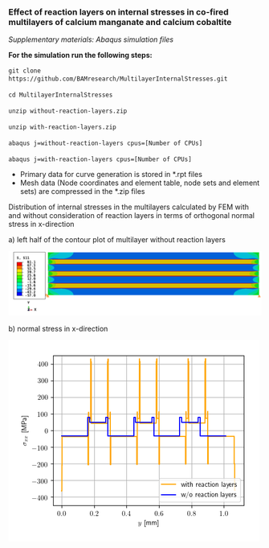 
### Effect of reaction layers on internal stresses in co-fired multilayers of calcium manganate and calcium cobaltite
*Supplementary materials: Abaqus simulation files*

**For the simulation run the following steps:**

```
git clone https://github.com/BAMresearch/MultilayerInternalStresses.git

cd MultilayerInternalStresses

unzip without-reaction-layers.zip

unzip with-reaction-layers.zip

abaqus j=without-reaction-layers cpus=[Number of CPUs]

abaqus j=with-reaction-layers cpus=[Number of CPUs]
```
- Primary data for curve generation is stored in *.rpt files
- Mesh data (Node coordinates and element table, node sets and element sets) are compressed in the *.zip files

Distribution of internal stresses in the multilayers calculated by FEM with and without consideration of reaction layers in terms of orthogonal normal stress in x-direction

a) left half of the contour plot of multilayer without reaction layers

![](without-reaction-layers-S11.png)

b) normal stress in x-direction

![](without-reaction-layers.png)
